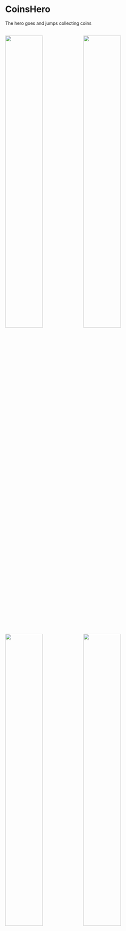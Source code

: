 # CoinsHero


The hero goes and jumps collecting coins

<br />
<img src = "https://github.com/user-attachments/assets/fa67e4f7-a926-486b-90ae-6a557b126b3a" width = 48.8%>
<img src = "https://github.com/user-attachments/assets/c1776338-7940-48e7-9612-72cf80ec4476" width = 48.8%>
<img src = "https://github.com/user-attachments/assets/68152ebc-4bf1-4172-ab39-b9590143c96d" width = 48.8%>
<img src = "https://github.com/user-attachments/assets/efec063e-274e-4f2e-b07e-ca78a69d7791" width = 48.8%>







